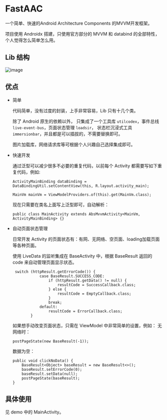 # FastAAC
一个简单、快速的Android Architecture Components 的MVVM开发框架。

项目使用 Androidx 搭建，只使用官方部分的 MVVM 和 databind 的全部特性，个人觉得怎么简单怎么用。

## Lib 结构
   ![image](https://github.com/ldlywt/FastAAC/raw/master/img/structure.png)

## 优点

- 简单
 
    代码简单，没有过度的封装，上手非常容易，Lib 只有十几个类。
    
    除了 Android 原生的依赖以外，
    只集成了一个工具库 `utilcodex`，事件总线 `live-event-bus`，页面状态管理 `loadsir`，
    状态栏沉浸式工具 `immersionbar`，并且都是可以插拔的，不需要替换即可。
    
    图片加载库，网络请求库等可根据个人兴趣自己选择集成即可。
    

- 快速开发

    通过泛型可以减少很多不必要的重复代码，以前每个 Activity 都需要写如下重复代码，例如:
    ```
    ActivityMainBinding dataBinding = DataBindingUtil.setContentView(this, R.layout.activity_main);
    
    MainVm mainVm = ViewModelProviders.of(this).get(MainVm.class);
    ```
    现在只需要在类名上面写上泛型即可，自动解析：
    ```
    public class MainActivity extends AbsMvvmActivity<MainVm, ActivityMainBinding> {}
    ```
    
- 自动页面状态管理

    日常开发 Activity 的页面状态有：有网、无网络、空页面、loading加载页面等各种页面。
    
    使用 LiveData 的监听集成在 BaseActivity 中，根据 BaseResult 返回的 code 来自动管理页面显示状态。
    ```
     switch (httpResult.getErrorCode()) {
                case BaseResult.SUCCESS_CODE:
                    if (httpResult.getData() != null) {
                        resultCode = SuccessCallback.class;
                    } else {
                        resultCode = EmptyCallback.class;
                    }
                    break;
                default:
                    resultCode = ErrorCallback.class;
            }
    ```
    
    如果想手动改变页面状态，只需在 ViewModel 中非常简单的设置，例如：
    无网络时：
    ```
    postPageState(new BaseResult(-1));
    ```
    
    数据为空：
    ```
    public void clickNoData() {
        BaseResult<Object> baseResult = new BaseResult<>();
        baseResult.setErrorCode(0);
        baseResult.setData(null);
        postPageState(baseResult);
    }
    ```
 
## 具体使用
见 demo 中的 MainActivity。    



